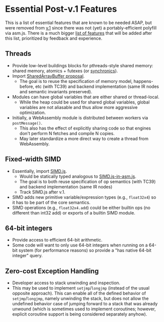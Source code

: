 # Essential Post-v.1 Features

This is a list of essential features that are known to be needed ASAP, but were removed from
[v.1](V1.md) since there was not (yet) a portably-efficient polyfill via asm.js. There is a much bigger
[list of features](FutureFeatures.md) that will be added after this list, prioritized by feedback and
experience.

## Threads
* Provide low-level buildings blocks for pthreads-style shared memory: shared memory,
  atomics + futexes (or [synchronics](http://www.open-std.org/jtc1/sc22/wg21/docs/papers/2014/n4195.pdf)).
* Import [SharedArrayBuffer proposal](https://docs.google.com/document/d/1NDGA_gZJ7M7w1Bh8S0AoDyEqwDdRh4uSoTPSNn77PFk).
  * The goal is to reuse the specification of memory model, happens-before, etc (with TC39) and backend implementation
    (same IR nodes and semantic invariants preserved).
* Modules can have global variables that are either shared or thread-local.
  * While the heap could be used for shared global variables, global variables are not aliasable
    and thus allow more aggressive optimization.
* Initially, a WebAssembly module is distributed between workers via `postMessage()`.
  * This also has the effect of explicitly sharing code so that engines don't
    perform N fetches and compile N copies.
  * May later standardize a more direct way to create a thread from WebAssembly.

## Fixed-width SIMD
* Essentially, import [SIMD.js](https://github.com/johnmccutchan/ecmascript_simd).
  * Would be statically typed analogous to [SIMD.js-in-asm.js](http://discourse.specifiction.org/t/request-for-comments-simd-js-in-asm-js).
  * The goal is to both reuse specification of op semantics (with TC39) and backend implementation (same IR nodes)
  * Track SIMD.js after v.1.
* SIMD adds new primitive variable/expression types (e.g., `float32x4`) so it has to be part of
  the core semantics.
* SIMD operations (e.g., `float32x4.add`) could be either builtin ops (no different than int32 add) or
  exports of a builtin SIMD module.

## 64-bit integers
* Provide access to efficient 64-bit arithmetic.
* Some code will want to only use 64-bit integers when running on a 64-bit system (for performance
  reasons) so provide a "has native 64-bit integer" query.

## Zero-cost Exception Handling
* Developer access to stack unwinding and inspection.
* This may be used to implement `setjmp`/`longjmp` (instead of the usual
  opposite approach). This can enable all of the defined behavior of
  `setjmp`/`longjmp`, namely unwinding the stack, but does not allow
  the undefined behavior case of jumping forward to a stack that
  was already unwound (which is sometimes used to implement coroutines;
  however, explicit coroutine support is being considered separately
  anyhow).
